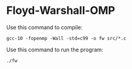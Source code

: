 # Floyd-Warshall-OMP

Use this command to compile:

`gcc-10 -fopenmp -Wall -std=c99 -o fw src/*.c`

Use this command to run the program:

`./fw`